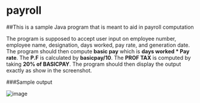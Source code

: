 # payroll

##This is a sample Java program that is meant to aid in payroll computation

The program is supposed to accept user input on employee number, employee name, designation, days worked, pay rate, and generation date. The program should then compute **basic pay** which is **days worked * Pay rate**. The **P.F** is calculated by **basicpay/10**. The **PROF TAX** is computed by taking **20% of BASICPAY**. The program should then display the output exactly as show in the screenshot.

###Sample output

![image](https://github.com/EvansMungai/payroll/assets/69681950/1d9c374d-3568-404f-8943-c3ce3470c2a0)
